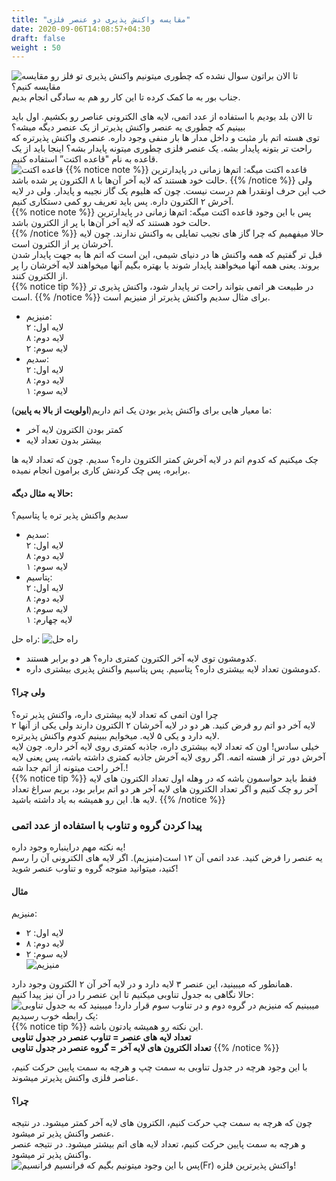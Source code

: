 ```yaml
---
title: "مقایسه واکنش پذیری دو عنصر فلزی"
date: 2020-09-06T14:08:57+04:30
draft: false
weight : 50
---
```


![مقایسه](../images/comparison.png)
تا الان براتون سوال نشده که چطوری میتونیم واکنش پذیری تو فلز رو مقایسه کنیم؟  
جناب بور به ما کمک کرده تا این کار رو هم به سادگی انجام بدیم.  

تا الان بلد بودیم با استفاده از عدد اتمی، لایه های الکترونی عناصر رو بکشیم. اول باید ببینیم که چطوری یه عنصر واکنش پذیرتر از یک عنصر دیگه میشه؟  
توی هسته اتم بار مثبت و داخل مدار ها بار منفی وجود داره. عنصری واکنش پذیرتره که راحت تر بتونه پایدار بشه. یک عنصر فلزی چطوری میتونه پایدار بشه؟ اینجا باید از یک قاعده به نام "قاعده اکتت” استفاده کنیم.  
![قاعده اکتت](../images/octet.jpg)
{{% notice note %}}
قاعده اکتت میگه: اتم‌ها زمانی در پایدارترین حالت خود هستند که لایه آخر آن‌ها با ۸ الکترون پر شده باشد. 
{{% /notice %}}
ولی خب این حرف اونقدرا هم درست نیست. چون که هلیوم یک گاز نجیبه و پایدار. ولی در لایه آخرش ۲ الکترون داره. پس باید تعریف رو کمی دستکاری کنیم.  
{{% notice note %}}
پس با این وجود قاعده اکتت میگه: اتم‌ها زمانی در پایدارترین حالت خود هستند که لایه آخر آن‌ها با پر از الکترون باشد.  
{{% /notice %}}
حالا میفهمیم که چرا گاز های نجیب تمایلی به واکنش ندارند. چون لایه آخرشان پر از الکترون است.  
قبل تر گفتیم که همه واکنش ها در دنیای شیمی، این است که اتم ها به جهت پایدار شدن بروند. یعنی همه آنها میخواهند پایدار شوند یا بهتره بگیم آنها میخواهند لایه آخرشان را پر از الکترون کنند.  
{{% notice tip %}}
در طبیعت هر اتمی بتواند راحت تر پایدار شود، واکنش پذیری تر است.
{{% /notice %}}
برای مثال سدیم واکنش پذیرتر از منیزیم است.  
- منیزیم:  
لایه اول: ۲  
لایه دوم: ۸  
لایه سوم: ۲  
- سدیم:  
لایه اول: ۲  
لایه دوم: ۸  
لایه سوم: ۱  

ما معیار هایی برای واکنش پذیر بودن یک اتم داریم(**اولویت از بالا به پایین**):
- کمتر بودن الکترون لایه آخر
- بیشتر بدون تعداد لایه  

چک میکنیم که کدوم اتم در لایه آخرش کمتر الکترون داره؟ سدیم. چون که تعداد لایه ها برابره، پس چک کردنش کاری برامون انجام نمیده.  
#### حالا یه مثال دیگه:  
سدیم واکنش پذیر تره یا پتاسیم؟  
- سدیم:  
لایه اول: ۲  
لایه دوم: ۸  
لایه سوم: ۱  
- پتاسیم:  
لایه اول: ۲  
لایه دوم: ۸  
لایه سوم: ۸  
لایه چهارم: ۱  

راه حل:
![راه حل](../images/2vddr6.png)
- کدومشون توی لایه آخر الکترون کمتری داره؟ هر دو برابر هستند.
- کدومشون تعداد لایه بیشتری داره؟ پتاسیم. پس پتاسیم واکنش پذیری بیشتری داره.

#### ولی چرا؟
چرا اون اتمی که تعداد لایه بیشتری داره، واکنش پذیر تره؟  
لایه آخر دو اتم رو فرض کنید. هر دو در لایه آخرشان ۲ الکترون دارند ولی یکی از آنها ۲ لایه دارد و یکی ۵ لایه. میخوایم ببینیم کدوم واکنش پذیرتره.  
خیلی سادس! اون که تعداد لایه بیشتری داره، جاذبه کمتری روی لایه آخر داره. چون لایه آخرش دور تر از هسته اتمه. اگر روی لایه آخرش جاذبه کمتری داشته باشه، پس یعنی لایه آخر راحت میتونه از اتم جدا شه.!  
{{% notice tip %}}
فقط باید حواسمون باشه که در وهله اول تعداد الکترون های لایه آخر رو چک کنیم و اگر تعداد الکترون های لایه آخر هر دو اتم برابر بود، بریم سراغ تعداد لایه ها. این رو همیشه به یاد داشته باشید.
{{% /notice %}}


### پیدا کردن گروه و تناوب با استفاده از عدد اتمی
یه نکته مهم دراینباره وجود داره!  
یه عنصر را فرض کنید. عدد اتمی آن ۱۲ است(منیزیم). اگر لایه های الکترونی آن را رسم کنید، میتوانید متوجه گروه و تناوب عنصر شوید!
#### مثال
منیزیم:  
- لایه اول: ۲  
- لایه دوم: ۸  
- لایه سوم: ۲  
![منیزیم](../images/mg_electron.jpg)

همانطور که میبینید، این عنصر ۳ لایه دارد و در لایه آخر آن ۲ الکترون وجود دارد.  
حالا نگاهی به جدول تناوبی میکنیم تا این عنصر را در آن نیز پیدا کنیم:  
![جدول تناوبی](../images/Periodic_Table.jpg)
میبینیم که منیزیم در گروه دوم و در تناوب سوم قرار دارد! میبینید که به یک رابطه خوب رسیدیم:  
{{% notice tip %}}
این نکته رو همیشه یادتون باشه.  
**تعداد لایه های عنصر = تناوب عنصر در جدول تناوبی**  
**تعداد الکترون های لایه آخر = گروه عنصر در جدول تناوبی**
{{% /notice %}}

با این وجود هرچه در جدول تناوبی به سمت چپ و هرچه به سمت پایین حرکت کنیم، عناصر فلزی واکنش پذیرتر میشوند.
#### چرا؟
چون که هرچه به سمت چپ حرکت کنیم،‌ الکترون های لایه آخر کمتر میشود. در نتیجه عنصر واکنش پذیر تر میشود.  
و هرچه به سمت پایین حرکت کنیم، تعداد لایه های اتم بیشتر میشود. در نتیجه عنصر واکنش پذیر تر میشود.  
![فرانسیم](../images/francium.jpg)
پس با این وجود میتونیم بگیم که فرانسیم(Fr) واکنش پذیرترین فلزه!  

